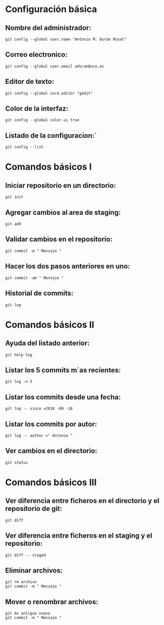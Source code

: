 # Configuración básica

## Nombre del administrador:

`git config --global user.name "Antonio M. Durán Rosal"`

## Correo electronico: 

`git config --global user.email aduran@uco.es`

## Editor de texto:

`git config --global core.editor "gedit"`

## Color de la interfaz:

`git config --global color.ui true`

## Listado de la configuracion:´

`git config --list`

# Comandos básicos I

## Iniciar repositorio en un directorio:

`git init`

## Agregar cambios al area de staging:

`git add`

## Validar cambios en el repositorio:

`git commit -m " Mensaje "`

## Hacer los dos pasos anteriores en uno:

`git commit -am " Mensaje "`

## Historial de commits:

`git log`

# Comandos básicos II

## Ayuda del listado anterior:

`git help log`

## Listar los 5 commits m´as recientes:

`git log -n 5`

## Listar los commits desde una fecha:

`git log -- since =2018 -09 -18`

## Listar los commits por autor:

`git log -- author =" Antonio "`

## Ver cambios en el directorio:

`git status`

# Comandos básicos III

## Ver diferencia entre ficheros en el directorio y el repositorio de git:

`git diff`

## Ver diferencia entre ficheros en el staging y el repositorio:

`git diff -- staged`

## Eliminar archivos:

```
git rm archivo
git commit -m " Mensaje "
```

## Mover o renombrar archivos:

```
git mv antiguo nuevo
git commit -m " Mensaje "
```